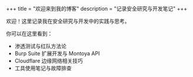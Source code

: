 +++
title = "欢迎来到我的博客"
description = "记录安全研究与开发笔记"
+++

欢迎！这里记录我在安全研究与开发中的实践与思考。

你可以在这里看到：

- 渗透测试与红队方法论
- Burp Suite 扩展开发与 Montoya API
- Cloudflare 边缘网络相关技巧
- 工具使用笔记与故障排查

